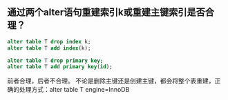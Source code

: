 ## 通过两个alter语句重建索引k或重建主键索引是否合理？ 
```sql
alter table T drop index k;
alter table T add index(k);

alter table T drop primary key;
alter table T add primary key(id);
```
前者合理，后者不合理。
不论是删除主键还是创建主键，都会将整个表重建，正确的处理方式：alter table T engine=InnoDB